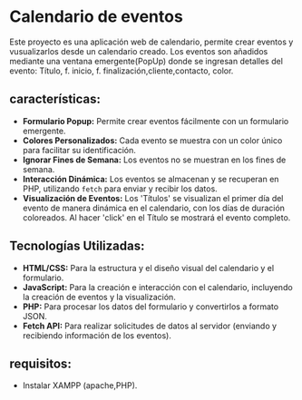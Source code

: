 # Calendario de eventos

Este proyecto es una aplicación web de calendario, permite crear eventos y vusualizarlos desde un calendario creado. Los eventos son añadidos mediante una ventana emergente(PopUp) donde se ingresan detalles del evento: Título, f. inicio, f. finalización,cliente,contacto, color.

## características:

- **Formulario Popup:** Permite crear eventos fácilmente con un formulario emergente.
- **Colores Personalizados:** Cada evento se muestra con un color único para facilitar su identificación.
- **Ignorar Fines de Semana:** Los eventos no se muestran en los fines de semana.
- **Interacción Dinámica:** Los eventos se almacenan y se recuperan  en PHP, utilizando `fetch` para enviar y recibir los datos.
- **Visualización de Eventos:** Los 'Títulos' se visualizan el primer día del evento de manera dinámica en el calendario, con los días de duración coloreados. Al hacer 'click' en el Título se mostrará el evento completo.

## Tecnologías Utilizadas:

- **HTML/CSS:** Para la estructura y el diseño visual del calendario y el formulario.
- **JavaScript:** Para la  creación e interacción con el calendario, incluyendo la creación de eventos y la visualización.
- **PHP:** Para procesar los datos del formulario y convertirlos a formato JSON.
- **Fetch API:** Para realizar solicitudes de datos al servidor (enviando y recibiendo información de los eventos).

## requisitos:

- Instalar XAMPP (apache,PHP).

